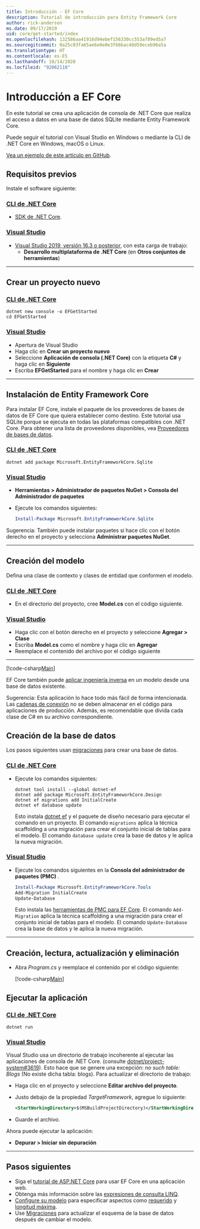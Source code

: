 ```yaml
---
title: Introducción - EF Core
description: Tutorial de introducción para Entity Framework Core
author: rick-anderson
ms.date: 09/17/2019
uid: core/get-started/index
ms.openlocfilehash: 132586aa41916d94ebef156330cc553a789ed5a7
ms.sourcegitcommit: 0a25c03fa65ae6e0e0e3f66bac48d59eceb96a5a
ms.translationtype: HT
ms.contentlocale: es-ES
ms.lasthandoff: 10/14/2020
ms.locfileid: "92062118"
---
```

# <a name="getting-started-with-ef-core"></a>Introducción a EF Core

En este tutorial se crea una aplicación de consola de .NET Core que realiza el acceso a datos en una base de datos SQLite mediante Entity Framework Core.

Puede seguir el tutorial con Visual Studio en Windows o mediante la CLI de .NET Core en Windows, macOS o Linux.

[Vea un ejemplo de este artículo en GitHub](https://github.com/dotnet/EntityFramework.Docs/tree/master/samples/core/GetStarted).

## <a name="prerequisites"></a>Requisitos previos

Instale el software siguiente:

### <a name="net-core-cli"></a>[CLI de .NET Core](#tab/netcore-cli)

* [SDK de .NET Core](https://www.microsoft.com/net/download/core).

### <a name="visual-studio"></a>[Visual Studio](#tab/visual-studio)

* [Visual Studio 2019, versión 16.3 o posterior](https://www.visualstudio.com/downloads/), con esta carga de trabajo:
  * **Desarrollo multiplataforma de .NET Core** (en **Otros conjuntos de herramientas**)

---

## <a name="create-a-new-project"></a>Crear un proyecto nuevo

### <a name="net-core-cli"></a>[CLI de .NET Core](#tab/netcore-cli)

```dotnetcli
dotnet new console -o EFGetStarted
cd EFGetStarted
```

### <a name="visual-studio"></a>[Visual Studio](#tab/visual-studio)

* Apertura de Visual Studio
* Haga clic en **Crear un proyecto nuevo**
* Seleccione **Aplicación de consola (.NET Core)** con la etiqueta **C#** y haga clic en **Siguiente**
* Escriba **EFGetStarted** para el nombre y haga clic en **Crear**

---

## <a name="install-entity-framework-core"></a>Instalación de Entity Framework Core

Para instalar EF Core, instale el paquete de los proveedores de bases de datos de EF Core que quiera establecer como destino. Este tutorial usa SQLite porque se ejecuta en todas las plataformas compatibles con .NET Core. Para obtener una lista de proveedores disponibles, vea [Proveedores de bases de datos](xref:core/providers/index).

### <a name="net-core-cli"></a>[CLI de .NET Core](#tab/netcore-cli)

```dotnetcli
dotnet add package Microsoft.EntityFrameworkCore.Sqlite
```

### <a name="visual-studio"></a>[Visual Studio](#tab/visual-studio)

* **Herramientas > Administrador de paquetes NuGet > Consola del Administrador de paquetes**
* Ejecute los comandos siguientes:

  ```powershell
  Install-Package Microsoft.EntityFrameworkCore.Sqlite
  ```

Sugerencia: También puede instalar paquetes si hace clic con el botón derecho en el proyecto y selecciona **Administrar paquetes NuGet**.

---

## <a name="create-the-model"></a>Creación del modelo

Defina una clase de contexto y clases de entidad que conformen el modelo.

### <a name="net-core-cli"></a>[CLI de .NET Core](#tab/netcore-cli)

* En el directorio del proyecto, cree **Model.cs** con el código siguiente.

### <a name="visual-studio"></a>[Visual Studio](#tab/visual-studio)

* Haga clic con el botón derecho en el proyecto y seleccione **Agregar > Clase**
* Escriba **Model.cs** como el nombre y haga clic en **Agregar**
* Reemplace el contenido del archivo por el código siguiente

---

[!code-csharp[Main](../../../samples/core/GetStarted/Model.cs)]

EF Core también puede [aplicar ingeniería inversa](xref:core/managing-schemas/scaffolding) en un modelo desde una base de datos existente.

Sugerencia: Esta aplicación lo hace todo más fácil de forma intencionada. Las [cadenas de conexión](xref:core/miscellaneous/connection-strings) no se deben almacenar en el código para aplicaciones de producción. Además, es recomendable que divida cada clase de C# en su archivo correspondiente.

## <a name="create-the-database"></a>Creación de la base de datos

Los pasos siguientes usan [migraciones](xref:core/managing-schemas/migrations/index) para crear una base de datos.

### <a name="net-core-cli"></a>[CLI de .NET Core](#tab/netcore-cli)

* Ejecute los comandos siguientes:

  ```dotnetcli
  dotnet tool install --global dotnet-ef
  dotnet add package Microsoft.EntityFrameworkCore.Design
  dotnet ef migrations add InitialCreate
  dotnet ef database update
  ```

  Esto instala [dotnet ef](xref:core/miscellaneous/cli/dotnet) y el paquete de diseño necesario para ejecutar el comando en un proyecto. El comando `migrations` aplica la técnica scaffolding a una migración para crear el conjunto inicial de tablas para el modelo. El comando `database update` crea la base de datos y le aplica la nueva migración.

### <a name="visual-studio"></a>[Visual Studio](#tab/visual-studio)

* Ejecute los comandos siguientes en la **Consola del administrador de paquetes (PMC)** .

  ```powershell
  Install-Package Microsoft.EntityFrameworkCore.Tools
  Add-Migration InitialCreate
  Update-Database
  ```

  Esto instala las [herramientas de PMC para EF Core](xref:core/miscellaneous/cli/powershell). El comando `Add-Migration` aplica la técnica scaffolding a una migración para crear el conjunto inicial de tablas para el modelo. El comando `Update-Database` crea la base de datos y le aplica la nueva migración.

---

## <a name="create-read-update--delete"></a>Creación, lectura, actualización y eliminación

* Abra *Program.cs* y reemplace el contenido por el código siguiente:

  [!code-csharp[Main](../../../samples/core/GetStarted/Program.cs)]

## <a name="run-the-app"></a>Ejecutar la aplicación

### <a name="net-core-cli"></a>[CLI de .NET Core](#tab/netcore-cli)

```dotnetcli
dotnet run
```

### <a name="visual-studio"></a>[Visual Studio](#tab/visual-studio)

Visual Studio usa un directorio de trabajo incoherente al ejecutar las aplicaciones de consola de .NET Core. (consulte [dotnet/project-system#3619](https://github.com/dotnet/project-system/issues/3619)). Esto hace que se genere una excepción: *no such table: Blogs* (No existe dicha tabla: blogs). Para actualizar el directorio de trabajo:

* Haga clic en el proyecto y seleccione **Editar archivo del proyecto**.
* Justo debajo de la propiedad *TargetFramework*, agregue lo siguiente:

  ```xml
  <StartWorkingDirectory>$(MSBuildProjectDirectory)</StartWorkingDirectory>
  ```

* Guarde el archivo.

Ahora puede ejecutar la aplicación:

* **Depurar > Iniciar sin depuración**

---

## <a name="next-steps"></a>Pasos siguientes

* Siga el [tutorial de ASP.NET Core](/aspnet/core/data/ef-rp/intro) para usar EF Core en una aplicación web.
* Obtenga más información sobre las [expresiones de consulta LINQ](/dotnet/csharp/programming-guide/concepts/linq/basic-linq-query-operations).
* [Configure su modelo](xref:core/modeling/index) para especificar aspectos como [requerido](xref:core/modeling/entity-properties#required-and-optional-properties) y [longitud máxima](xref:core/modeling/entity-properties#maximum-length).
* Use [Migraciones](xref:core/managing-schemas/migrations/index) para actualizar el esquema de la base de datos después de cambiar el modelo.

